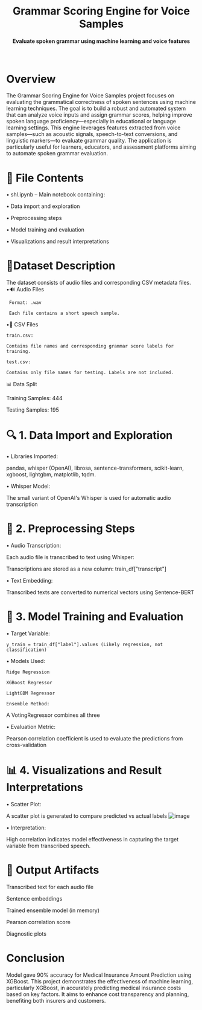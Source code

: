<h1 align="center">Grammar Scoring Engine for Voice Samples</h1>

<div align= "center">
  <h4>Evaluate spoken grammar using machine learning and voice features</h4><br>
</div>

# Overview
The Grammar Scoring Engine for Voice Samples project focuses on evaluating the grammatical correctness of spoken sentences using machine learning techniques. The goal is to build a robust and automated system that can analyze voice inputs and assign grammar scores, helping improve spoken language proficiency—especially in educational or language learning settings.
This engine leverages features extracted from voice samples—such as acoustic signals, speech-to-text conversions, and linguistic markers—to evaluate grammar quality. The application is particularly useful for learners, educators, and assessment platforms aiming to automate spoken grammar evaluation.

# 📁 File Contents

  • shl.ipynb – Main notebook containing:
  
  • Data import and exploration
  
  • Preprocessing steps
  
  • Model training and evaluation
  
  • Visualizations and result interpretations
  
# 📁Dataset Description
The dataset consists of audio files and corresponding CSV metadata files.<br>
•🔊 Audio Files

     Format: .wav

     Each file contains a short speech sample.

•📄 CSV Files

    train.csv:
    
    Contains file names and corresponding grammar score labels for training.

    test.csv:
    
    Contains only file names for testing. Labels are not included.
    
📊 Data Split

  Training Samples: 444

  Testing Samples: 195


# 🔍 1. Data Import and Exploration
  • Libraries Imported:
    
  pandas, whisper (OpenAI), librosa, sentence-transformers, scikit-learn, xgboost, lightgbm, matplotlib, tqdm.

  • Whisper Model:
    
  The small variant of OpenAI's Whisper is used for automatic audio transcription

# 🧹 2. Preprocessing Steps
  • Audio Transcription:
  
  Each audio file is transcribed to text using Whisper:
  
  Transcriptions are stored as a new column: train_df["transcript"]

  • Text Embedding:
  
  Transcribed texts are converted to numerical vectors using Sentence-BERT

# 🤖 3. Model Training and Evaluation
  • Target Variable:
  
    y_train = train_df["label"].values (Likely regression, not classification)
  
  • Models Used:
  
    Ridge Regression
  
    XGBoost Regressor
  
    LightGBM Regressor
  
    Ensemble Method:
    
  A VotingRegressor combines all three
    
 • Evaluation Metric:
 
  Pearson correlation coefficient is used to evaluate the predictions from cross-validation
  
# 📊 4. Visualizations and Result Interpretations
• Scatter Plot:

  A scatter plot is generated to compare predicted vs actual labels
  ![image](images/imagejpg)
  
• Interpretation:

  High correlation indicates model effectiveness in capturing the target variable from transcribed speech.

# 📁 Output Artifacts

Transcribed text for each audio file

Sentence embeddings

Trained ensemble model (in memory)

Pearson correlation score

Diagnostic plots

# Conclusion
Model gave 90% accuracy for Medical Insurance Amount Prediction using XGBoost. This project demonstrates the effectiveness of machine learning, particularly XGBoost, in accurately predicting medical insurance costs based on key factors. It aims to enhance cost transparency and planning, benefiting both insurers and customers.
